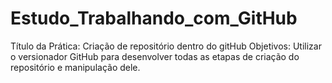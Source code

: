 # Estudo_Trabalhando_com_GitHub
Título da Prática: Criação de repositório dentro do gitHub  Objetivos: Utilizar o versionador GitHub para desenvolver todas as etapas de criação do repositório e manipulação dele.
